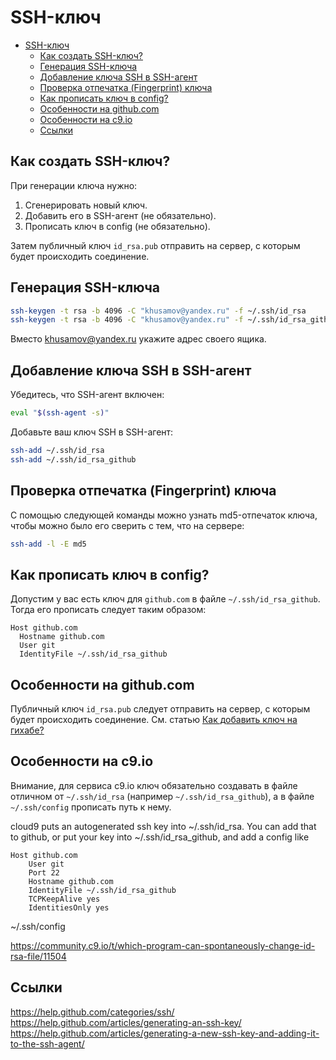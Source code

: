SSH-ключ
==============

- [SSH-ключ](#SSH-ключ)
	- [Как создать SSH-ключ?](#Как-создать-SSH-ключ)
	- [Генерация SSH-ключа](#Генерация-SSH-ключа)
	- [Добавление ключа SSH в SSH-агент](#Добавление-ключа-SSH-в-SSH-агент)
	- [Проверка отпечатка (Fingerprint) ключа](#Проверка-отпечатка-Fingerprint-ключа)
	- [Как прописать ключ в config?](#Как-прописать-ключ-в-config)
	- [Особенности на github.com](#Особенности-на-githubcom)
	- [Особенности на c9.io](#Особенности-на-c9io)
	- [Ссылки  ](#Ссылки)

Как создать SSH-ключ?
---------------------

При генерации ключа нужно:

1. Cгенерировать новый ключ.
2. Добавить его в SSH-агент (не обязательно).
3. Прописать ключ в config (не обязательно).

Затем публичный ключ `id_rsa.pub` отправить на сервер, 
с которым будет происходить соединение.


Генерация SSH-ключа
-------------------

```bash
ssh-keygen -t rsa -b 4096 -C "khusamov@yandex.ru" -f ~/.ssh/id_rsa
ssh-keygen -t rsa -b 4096 -C "khusamov@yandex.ru" -f ~/.ssh/id_rsa_github
```

Вместо khusamov@yandex.ru укажите адрес своего ящика.

Добавление ключа SSH в SSH-агент
--------------------------------

Убедитесь, что SSH-агент включен:

```bash
eval "$(ssh-agent -s)"
```
Добавьте ваш ключ SSH в SSH-агент:

```bash
ssh-add ~/.ssh/id_rsa
ssh-add ~/.ssh/id_rsa_github
```

Проверка отпечатка (Fingerprint) ключа
-------------------------------------

С помощью следующей команды можно узнать md5-отпечаток ключа, чтобы можно было его сверить с тем, что на сервере:

```bash
ssh-add -l -E md5
```


Как прописать ключ в config?
---------------------------

Допустим у вас есть ключ для `github.com` в файле `~/.ssh/id_rsa_github`. Тогда его прописать следует таким образом:

```
Host github.com
  Hostname github.com
  User git
  IdentityFile ~/.ssh/id_rsa_github
```



Особенности на github.com
--------------------------

Публичный ключ `id_rsa.pub` следует отправить на сервер, с которым будет происходить соединение. См. статью [Как добавить ключ на гихабе?](https://help.github.com/articles/adding-a-new-ssh-key-to-your-github-account/#platform-linux)


Особенности на c9.io
---------------------

Внимание, для сервиса c9.io ключ обязательно создавать в файле отличном 
от `~/.ssh/id_rsa` (например `~/.ssh/id_rsa_github`), а в файле` ~/.ssh/config` 
прописать путь к нему.

cloud9 puts an autogenerated ssh key into ~/.ssh/id_rsa.
You can add that to github, or put your key into ~/.ssh/id_rsa_github, and add a config like 

    Host github.com
        User git
        Port 22
        Hostname github.com
        IdentityFile ~/.ssh/id_rsa_github
        TCPKeepAlive yes
        IdentitiesOnly yes
~/.ssh/config

https://community.c9.io/t/which-program-can-spontaneously-change-id-rsa-file/11504

Ссылки  
-----------

https://help.github.com/categories/ssh/  
https://help.github.com/articles/generating-an-ssh-key/  
https://help.github.com/articles/generating-a-new-ssh-key-and-adding-it-to-the-ssh-agent/
